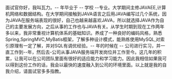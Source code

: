 面试官你好，我叫瓦力。--  年毕业于  -- 学校  --专业。大学期间主修JAVAEE,计算机网络和数据结构。在大学期间接触到JAVA语言之后用JAVA编写过几个系统，因为JAVA在服务端表现的很好，自己也越来越喜欢JAVA，所以就选择JAVA作为自己的主要发展方向，之后从事的工作也与JAVA有关。从学生时期到现在工作两年多以来，我非常重视计算机体系的基础知识。养成了一种良好的编码风格，熟悉Spring,SpringMVC,MyBatis框架，了解多种设计模式，能熟练使用MySQL,对索引原理有一定了解，并对SQL有调优经验。-- 年的时候在 -- 公司进行实习，并一直工作到--年，然后去-公司从事JAVA服务端开发岗位并工作至今。这几年的积累，让我可以在公司团队里面有很好的适应能力和学习能力。因此我相信如果我可以得到这份工作的话，我会以最快的速度融入到公司的环境里面。以上就是我的自我介绍，请面试官多多指教。

